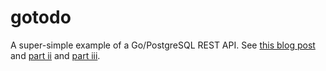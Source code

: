 # gotodo

A super-simple example of a Go/PostgreSQL REST API. See <a href="https://davidfloyd91.github.io/psql-golang-todo-app/" target="\_blank" rel="noopener noreferrer">this blog post</a> and <a href="https://davidfloyd91.github.io/psql-golang-todo-app-2/" target="\_blank" rel="noopener noreferrer">part ii</a> and <a href="https://davidfloyd91.github.io/psql-golang-todo-app-3/" target="\_blank" rel="noopener noreferrer">part iii</a>.
